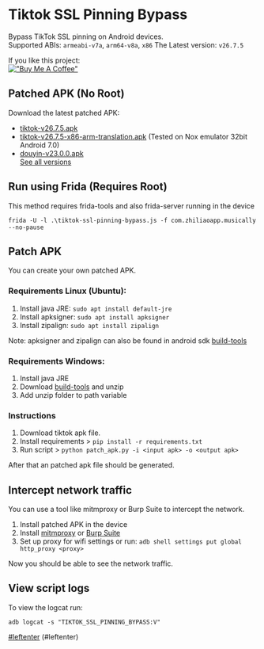 # Tiktok SSL Pinning Bypass

Bypass TikTok SSL pinning on Android devices.  
Supported ABIs: `armeabi-v7a`, `arm64-v8a`, `x86` 
The Latest version: `v26.7.5`

If you like this project:  
[!["Buy Me A Coffee"](https://www.buymeacoffee.com/assets/img/custom_images/orange_img.png)](https://www.buymeacoffee.com/eltimusa4q)

## Patched APK (No Root)

Download the latest patched APK: 
+ [tiktok-v26.7.5.apk](https://github.com/Eltion/Tiktok-SSL-Pinning-Bypass/releases/download/v26.7.5/tiktok-v26.7.5.apk)
+ [tiktok-v26.7.5-x86-arm-translation.apk](https://github.com/Eltion/Tiktok-SSL-Pinning-Bypass/releases/download/v26.7.5/tiktok-v26.7.5-x86-arm-translation.apk) (Tested on Nox emulator 32bit Android 7.0)
+ [douyin-v23.0.0.apk](https://github.com/Eltion/Tiktok-SSL-Pinning-Bypass/releases/download/v26.7.5/douyin-v23.0.0.apk)  
[See all versions](https://github.com/Eltion/Tiktok-SSL-Pinning-Bypass/releases/)

## Run using Frida (Requires Root)

This method requires frida-tools and also frida-server running in the device
```
frida -U -l .\tiktok-ssl-pinning-bypass.js -f com.zhiliaoapp.musically --no-pause
```

## Patch APK

You can create your own patched APK. 


### Requirements Linux (Ubuntu):
1. Install java JRE: `sudo apt install default-jre`
2. Install apksigner: `sudo apt install apksigner`
3. Install zipalign: `sudo apt install zipalign`  

Note: apksigner and zipalign can also be found in android sdk [build-tools](https://dl.google.com/android/repository/build-tools_r30.0.1-linux.zip)

### Requirements Windows:
1. Install java JRE
2. Download [build-tools](https://dl.google.com/android/repository/build-tools_r30.0.1-windows.zip) and unzip
3. Add unzip folder to path variable

### Instructions

1. Download tiktok apk file.
2. Install requirements > `pip install -r requirements.txt`
3. Run script > `python patch_apk.py -i <input apk> -o <output apk>`

After that an patched apk file should be generated.

## Intercept network traffic

You can use a tool like mitmproxy or Burp Suite to intercept the network.

1. Install patched APK in the device
2. Install [mitmproxy](https://mitmproxy.org/) or [Burp Suite](https://portswigger.net/burp)
3. Set up proxy for wifi settings or run: `adb shell settings put global http_proxy <proxy>`

Now you should be able to see the network traffic.

## View script logs
To view the logcat run:
```
adb logcat -s "TIKTOK_SSL_PINNING_BYPASS:V"
```

[#leftenter](#leftenter)
(#leftenter)
